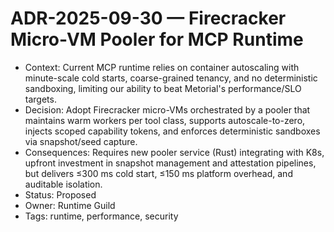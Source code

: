 # ADR-2025-09-30 — Firecracker Micro-VM Pooler for MCP Runtime
- Context: Current MCP runtime relies on container autoscaling with minute-scale cold starts, coarse-grained tenancy, and no deterministic sandboxing, limiting our ability to beat Metorial's performance/SLO targets.
- Decision: Adopt Firecracker micro-VMs orchestrated by a pooler that maintains warm workers per tool class, supports autoscale-to-zero, injects scoped capability tokens, and enforces deterministic sandboxes via snapshot/seed capture.
- Consequences: Requires new pooler service (Rust) integrating with K8s, upfront investment in snapshot management and attestation pipelines, but delivers ≤300 ms cold start, ≤150 ms platform overhead, and auditable isolation.
- Status: Proposed
- Owner: Runtime Guild
- Tags: runtime, performance, security
